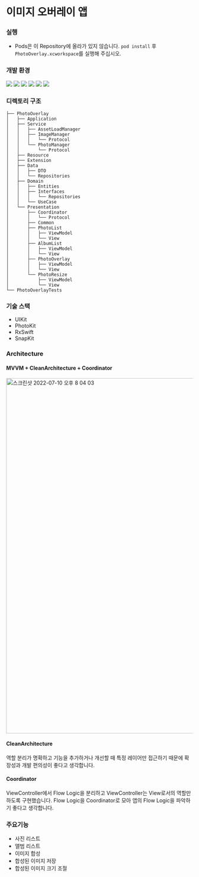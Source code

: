 # 이미지 오버레이 앱

### 실행
- Pods은 이 Repository에 올라가 있지 않습니다. `pod install` 후 `PhotoOverlay.xcworkspace`를 실행해 주십시오.

### 개발 환경
![](https://img.shields.io/badge/Xcode-blue) ![](https://img.shields.io/badge/Swif-orange) ![](https://img.shields.io/badge/RxSwift-yellow) ![](https://img.shields.io/badge/RxCocoa-blue) ![](https://img.shields.io/badge/SnapKit-green) ![](https://img.shields.io/badge/CocoaPods-red)

### 디렉토리 구조
```
├── PhotoOverlay
│   ├── Application
│   ├── Service
│   │   ├── AssetLoadManager
│   │   ├── ImageManager
│   │   │   └── Protocol
│   │   └── PhotoManager
│   │       └── Protocol
│   ├── Resource
│   ├── Extension
│   ├── Data
│   │   ├── DTO
│   │   └── Repositories
│   ├── Domain
│   │   ├── Entities
│   │   ├── Interfaces
│   │   │   └── Repositories
│   │   └── UseCase 
│   └── Presentation
│       ├── Coordinator
│       │   └── Protocol
│       ├── Common
│       ├── PhotoList
│       │   ├── ViewModel
│       │   └── View
│       ├── AlbumList
│       │   ├── ViewModel
│       │   └── View
│       ├── PhotoOverlay
│       │   ├── ViewModel
│       │   └── View
│       └── PhotoResize
│           ├── ViewModel
│           └── View
└── PhotoOverlayTests
```

### 기술 스택
+ UIKit
+ PhotoKit
+ RxSwift
+ SnapKit
 
### Architecture
#### MVVM + CleanArchitecture + Coordinator
<img width="958" alt="스크린샷 2022-07-10 오후 8 04 03" src="https://user-images.githubusercontent.com/98801129/178142219-e17dde6a-6276-4fb4-a049-b92e863242c0.png">

#### CleanArchitecture
역할 분리가 명확하고 기능을 추가하거나 개선할 때 특정 레이어만 접근하기 때문에 확장성과 개발 편의성이 좋다고 생각합니다.

#### Coordinator
ViewController에서 Flow Logic을 분리하고 ViewController는 View로서의 역할만 하도록 구현했습니다.
Flow Logic을 Coordinator로 모아 앱의 Flow Logic을 파악하기 좋다고 생각합니다.

### 주요기능
- 사진 리스트
- 앨범 리스트
- 이미지 합성
- 합성된 이미지 저장
- 합성된 이미지 크기 조절
 
